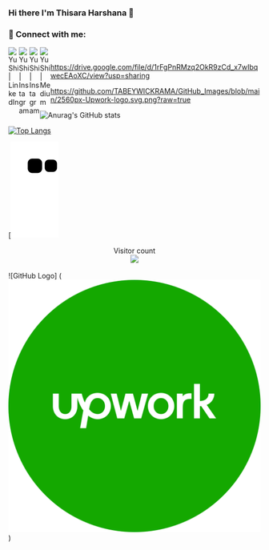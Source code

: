 ### Hi there I'm Thisara Harshana 👋

<!--
**TABEYWICKRAMA/TABEYWICKRAMA** is a ✨ _special_ ✨ repository because its `README.md` (this file) appears on your GitHub profile.

Here are some ideas to get you started:

- 🔭 I’m currently working on ...
- 🌱 I’m currently learning ...
- 👯 I’m looking to collaborate on ...
- 🤔 I’m looking for help with ...
- 💬 Ask me about ...
- 📫 How to reach me: ...
- 😄 Pronouns: ...
- ⚡ Fun fact: ...
-->
### 🤝 Connect with me:

<a href="https://www.linkedin.com/in/thisara-harshana-abeywickrama-b851961b4/"><img align="left" src="https://raw.githubusercontent.com/yushi1007/yushi1007/main/images/linkedin.svg" alt="Yu Shi | LinkedIn" width="21px"/></a>

<a href="https://www.facebook.com/thisaraharshana.abeywickrama.1/"><img align="left" src="https://cdn-icons-png.flaticon.com/512/124/124010.png" alt="Yu Shi | Instagram" width="21px"/></a>

<a href="https://www.facebook.com/thisaraharshana.abeywickrama.1/"><img align="left" src="https://drive.google.com/file/d/1rFgPnRMzq2OkR9zCd_x7wIbqwecEAoXC/view?usp=sharing" alt="Yu Shi | Instagram" width="21px"/></a>

<a href=""><img align="left" src="https://www.google.com/urlsa=i&url=https%3A%2F%2Fwww.upwork.com%2Fabout%2Fbrand&psig=AOvVaw2r0bGcirnB7OzWLYtPBbhK&ust=1690179931616000&source=images&cd=vfe&opi=89978449&ved=0CBEQjRxqFwoTCJi7-4SZpIADFQAAAAAdAAAAABAE" alt="Yu Shi | Medium" width="21px"/></a>
</br>

https://drive.google.com/file/d/1rFgPnRMzq2OkR9zCd_x7wIbqwecEAoXC/view?usp=sharing

https://github.com/TABEYWICKRAMA/GitHub_Images/blob/main/2560px-Upwork-logo.svg.png?raw=true

![Anurag's GitHub stats](https://github-readme-stats.vercel.app/api?username=TABEYWICKRAMA&show_icons=true&theme=radical)

[![Top Langs](https://github-readme-stats.vercel.app/api/top-langs/?username=TABEYWICKRAMA&layout=compact)](https://github.com/TABEYWICKRAMA)

[![Snake animation](https://github.com/TABEYWICKRAMA/TABEYWICKRAMA/blob/output/github-contribution-grid-snake.svg)


<p align="center"> 
  Visitor count<br>
<img src="https://profile-counter.glitch.me/TABEYWICKRAMA/count.svg" />
</p>


![GitHub Logo] (![GitHub Logo](https://raw.githubusercontent.com/TABEYWICKRAMA/GitHub_Images/7cb5f11f2d3d3b41d91dad8b7db8f80704e00fda/upwork.svg))
